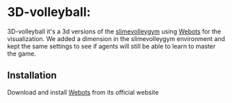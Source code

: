 # 3D-volleyball: 

3D-volleyball it's a 3d versions of the [slimevolleygym](https://github.com/hardmaru/slimevolleygym) using [Webots](https://cyberbotics.com/) for the visualization. We added a dimension in the slimevolleygym environment and kept the same settings to see if agents will still be able to learn to master the game.

## Installation

Download and install [Webots](https://cyberbotics.com/) from its official website



